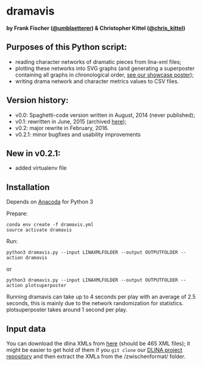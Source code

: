 # dramavis

**by Frank Fischer ([@umblaetterer](https://twitter.com/umblaetterer)) & Christopher Kittel ([@chris_kittel](https://twitter.com/chris_kittel))**

## Purposes of this Python script:

* reading character networks of dramatic pieces from lina-xml files;
* plotting these networks into SVG graphs (and generating a superposter containing all graphs in chronological order, [see our showcase poster](https://dx.doi.org/10.6084/m9.figshare.3101203.v1));
* writing drama network and character metrics values to CSV files.

## Version history:

* v0.0: Spaghetti-code version written in August, 2014 (never published);
* v0.1: rewritten in June, 2015 (archived [here](https://github.com/lehkost/dramavis/tree/master/archive/v0.1));
* v0.2: major rewrite in February, 2016.
* v0.2.1: minor bugfixes and usability improvements

## New in v0.2.1:

* added virtualenv file

## Installation

Depends on [Anacoda](https://www.continuum.io/downloads) for Python 3

Prepare:
```
conda env create -f dramavis.yml
source activate dramavis
```

Run:

```
python3 dramavis.py --input LINAXMLFOLDER --output OUTPUTFOLDER --action dramavis
```
or

```
python3 dramavis.py --input LINAXMLFOLDER --output OUTPUTFOLDER --action plotsuperposter
```

Running dramavis can take up to 4 seconds per play with an average of 2.5 seconds, this is mainly due to the network randomization for statistics. plotsuperposter takes around 1 second per play.

## Input data

You can download the dlina XMLs from [here](https://github.com/dlina/project/tree/master/data/zwischenformat)
(should be 465 XML files); it might be easier to get hold of them if you ``git clone``
our [DLINA project repository](https://github.com/dlina/project) and then extract the
XMLs from the /zwischenformat/ folder.
